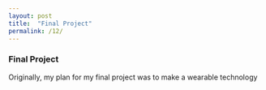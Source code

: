 ```yaml
---
layout: post
title:  "Final Project"
permalink: /12/
---
```


### **Final Project**

Originally, my plan for my final project was to make a wearable technology 